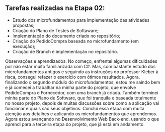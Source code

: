 ## Tarefas realizadas na Etapa 02:

- Estudo dos microfundamentos para implementação das atividades propostas;
- Criação do Plano de Testes de Softaware;
- Implementação do documento criado no repositório;
- Criação do PedidoCompra baseada no microfundamento (em execução);
- Criação de Branch e implementação no repositório.

Observações e aprendizados: No começo, enfrentei algumas dificuldades por não estar muito familiarizada com C#. Mas, com bastante estudo dos microfundamentos antigos e seguindo as instruções do professor Kleber à risca, consegui refazer o exercício com ótimos resultados. Agora, finalizando o segundo módulo do microfundamentos, estou me saindo bem e já comecei a trabalhar na minha parte do projeto, que envolve PedidoCompra e Fornecedor, com uma branch já criada. Também terminei minha parte do Plano de Software, que foi tranquila e baseada totalmente no nosso projeto, depois de muitas discussões sobre como a aplicação vai funcionar e quais são seus objetivos. Concluí essa etapa com muita atenção aos detalhes e aplicando os microfundamentos que aprendemos. Agora estou avançando no Desenvolvimento Web Back-end, usando o que aprendi para a terceira etapa do projeto, que já está em andamento.
